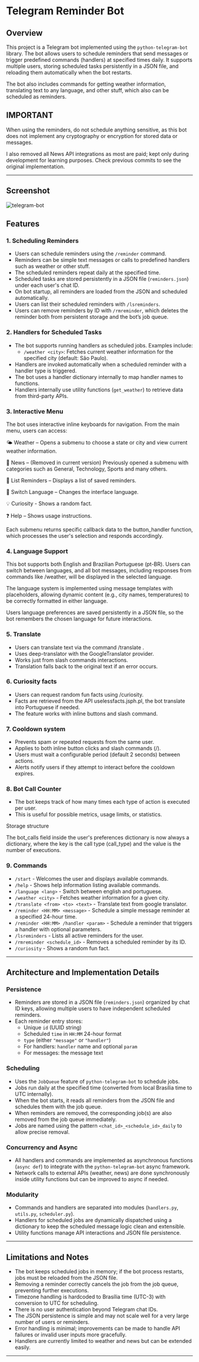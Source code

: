 # Telegram Reminder Bot

## Overview

This project is a Telegram bot implemented using the `python-telegram-bot` library. The bot allows users to schedule reminders that send messages or trigger predefined commands (handlers) at specified times daily. It supports multiple users, storing scheduled tasks persistently in a JSON file, and reloading them automatically when the bot restarts.

The bot also includes commands for getting weather information, translating text to any language, and other stuff, which also can be scheduled as reminders.

## IMPORTANT

When using the reminders, do not schedule anything sensitive, as this bot does not implement any cryptography or encryption for stored data or messages.

I also removed all News API integrations as most are paid; kept only during development for learning purposes. Check previous commits to see the original implementation.

---

## Screenshot

![telegram-bot](https://github.com/user-attachments/assets/43970a17-a297-4eb9-ae5b-e0f050c973f1)

## Features

### 1. Scheduling Reminders

- Users can schedule reminders using the `/reminder` command.
- Reminders can be simple text messages or calls to predefined handlers such as weather or other stuff.
- The scheduled reminders repeat daily at the specified time.
- Scheduled tasks are stored persistently in a JSON file (`reminders.json`) under each user's chat ID.
- On bot startup, all reminders are loaded from the JSON and scheduled automatically.
- Users can list their scheduled reminders with `/lsreminders`.
- Users can remove reminders by ID with `/rmreminder`, which deletes the reminder both from persistent storage and the bot’s job queue.

### 2. Handlers for Scheduled Tasks

- The bot supports running handlers as scheduled jobs. Examples include:
  - `/weather <city>`: Fetches current weather information for the specified city (default: São Paulo).
- Handlers are invoked automatically when a scheduled reminder with a handler type is triggered.
- The bot uses a handler dictionary internally to map handler names to functions.
- Handlers internally use utility functions (`get_weather`) to retrieve data from third-party APIs.


### 3. Interactive Menu

The bot uses interactive inline keyboards for navigation.
From the main menu, users can access:

🌤 Weather – Opens a submenu to choose a state or city and view current weather information.

📰 News – (Removed in current version) Previously opened a submenu with categories such as General, Technology, Sports and many others.

📅 List Reminders – Displays a list of saved reminders.

💬 Switch Language – Changes the interface language.

💡 Curiosity - Shows a random fact.

❓ Help – Shows usage instructions.

Each submenu returns specific callback data to the button_handler function, which processes the user's selection and responds accordingly.

### 4. Language Support

This bot supports both English and Brazilian Portuguese (pt-BR).
Users can switch between languages, and all bot messages, including responses from commands like /weather, will be displayed in the selected language.

The language system is implemented using message templates with placeholders, allowing dynamic content (e.g., city names, temperatures) to be correctly formatted in either language.

Users language preferences are saved persistently in a JSON file, so the bot remembers the chosen language for future interactions.

### 5. Translate

- Users can translate text via the command /translate <from> <to> <text>.
- Uses deep-translator with the GoogleTranslator provider.
- Works just from slash commands interactions.
- Translation falls back to the original text if an error occurs.

### 6. Curiosity facts

- Users can request random fun facts using /curiosity.
- Facts are retrieved from the API uselessfacts.jsph.pl, the bot translate into Portuguese if needed.
- The feature works with inline buttons and slash command.

### 7. Cooldown system

- Prevents spam or repeated requests from the same user.
- Applies to both inline button clicks and slash commands (/).
- Users must wait a configurable period (default 2 seconds) between actions.
- Alerts notify users if they attempt to interact before the cooldown expires.

### 8. Bot Call Counter

- The bot keeps track of how many times each type of action is executed per user.
- This is useful for possible metrics, usage limits, or statistics.

Storage structure

The bot_calls field inside the user's preferences dictionary is now always a dictionary,
where the key is the call type (call_type) and the value is the number of executions.

### 9. Commands

- `/start` - Welcomes the user and displays available commands.
- `/help` - Shows help information listing available commands.
- `/language <lang>` - Switch between english and portuguese.
- `/weather <city>` - Fetches weather information for a given city.
- `/translate <from> <to> <text>` - Translate text from google translator.
- `/reminder <HH:MM> <message>` - Schedule a simple message reminder at a specified 24-hour time.
- `/reminder <HH:MM> /handler <param>` - Schedule a reminder that triggers a handler with optional parameters.
- `/lsreminders` - Lists all active reminders for the user.
- `/rmreminder <schedule_id>` - Removes a scheduled reminder by its ID.
- `/curiosity` - Shows a random fun fact.

---

## Architecture and Implementation Details

### Persistence

- Reminders are stored in a JSON file (`reminders.json`) organized by chat ID keys, allowing multiple users to have independent scheduled reminders.
- Each reminder entry stores:
  - Unique `id` (UUID string)
  - Scheduled `time` in `HH:MM` 24-hour format
  - `type` (either `"message"` or `"handler"`)
  - For handlers: `handler` name and optional `param`
  - For messages: the message text

### Scheduling

- Uses the `JobQueue` feature of `python-telegram-bot` to schedule jobs.
- Jobs run daily at the specified time (converted from local Brasília time to UTC internally).
- When the bot starts, it reads all reminders from the JSON file and schedules them with the job queue.
- When reminders are removed, the corresponding job(s) are also removed from the job queue immediately.
- Jobs are named using the pattern `<chat_id>_<schedule_id>_daily` to allow precise removal.

### Concurrency and Async

- All handlers and commands are implemented as asynchronous functions (`async def`) to integrate with the `python-telegram-bot` async framework.
- Network calls to external APIs (weather, news) are done synchronously inside utility functions but can be improved to async if needed.

### Modularity

- Commands and handlers are separated into modules (`handlers.py`, `utils.py`, `scheduler.py`).
- Handlers for scheduled jobs are dynamically dispatched using a dictionary to keep the scheduled message logic clean and extensible.
- Utility functions manage API interactions and JSON file persistence.

---

## Limitations and Notes

- The bot keeps scheduled jobs in memory; if the bot process restarts, jobs must be reloaded from the JSON file.
- Removing a reminder correctly cancels the job from the job queue, preventing further executions.
- Timezone handling is hardcoded to Brasília time (UTC-3) with conversion to UTC for scheduling.
- There is no user authentication beyond Telegram chat IDs.
- The JSON persistence is simple and may not scale well for a very large number of users or reminders.
- Error handling is minimal; improvements can be made to handle API failures or invalid user inputs more gracefully.
- Handlers are currently limited to weather and news but can be extended easily.

---
